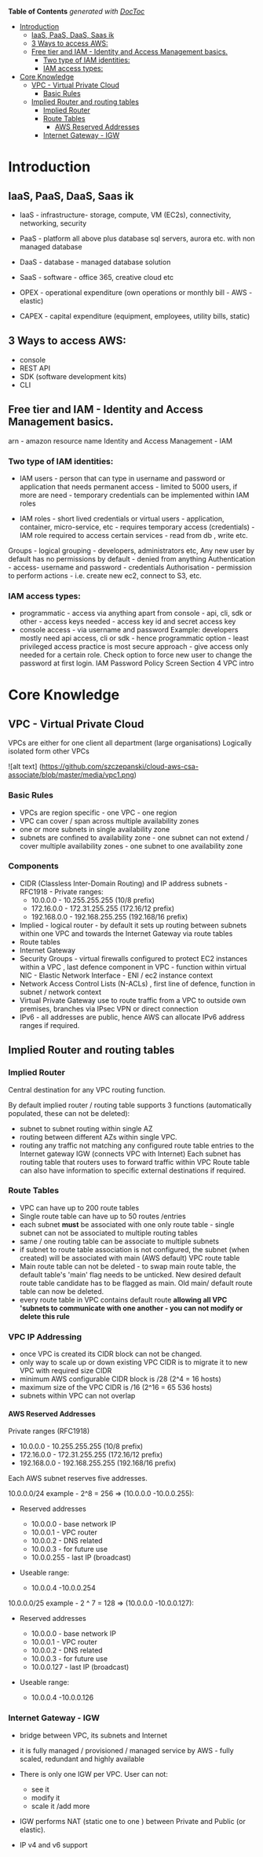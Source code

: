 <!-- START doctoc generated TOC please keep comment here to allow auto update -->
<!-- DON'T EDIT THIS SECTION, INSTEAD RE-RUN doctoc TO UPDATE -->
**Table of Contents**  *generated with [DocToc](https://github.com/thlorenz/doctoc)*

- [Introduction](#introduction)
  - [IaaS, PaaS, DaaS, Saas ik](#iaas-paas-daas-saas-ik)
  - [3 Ways to access AWS:](#3-ways-to-access-aws)
  - [Free tier and IAM - Identity and Access Management basics.](#free-tier-and-iam---identity-and-access-management-basics)
    - [Two type of IAM identities:](#two-type-of-iam-identities)
    - [IAM access types:](#iam-access-types)
- [Core Knowledge](#core-knowledge)
  - [VPC - Virtual Private Cloud](#vpc---virtual-private-cloud)
    - [Basic Rules](#basic-rules)
  - [Implied Router and routing tables](#implied-router-and-routing-tables)
    - [Implied Router](#implied-router)
    - [Route Tables](#route-tables)
      - [AWS Reserved Addresses](#aws-reserved-addresses)
    - [Internet Gateway - IGW](#internet-gateway---igw)

<!-- END doctoc generated TOC please keep comment here to allow auto update -->



# Introduction

## IaaS, PaaS, DaaS, Saas ik
- IaaS - infrastructure-  storage, compute, VM (EC2s), connectivity, networking, security
- PaaS - platform all above plus database sql servers, aurora etc. with non managed database
- DaaS - database - managed database solution
- SaaS - software - office 365, creative cloud etc

- OPEX - operational expenditure (own operations or  monthly bill - AWS - elastic)
- CAPEX - capital expenditure (equipment, employees, utility bills, static)

## 3 Ways to access AWS:
- console
- REST API
- SDK (software development kits)
- CLI

## Free tier and IAM - Identity and Access Management basics.
arn - amazon resource name
Identity and Access Management - IAM

### Two type of IAM identities:
- IAM users - person that can type in username and password or application that needs permanent access - limited to 5000 users, if more are need - temporary credentials can be implemented within IAM roles

- IAM roles - short lived credentials or virtual users - application, container, micro-service, etc - requires temporary access (credentials) - IAM role required to access certain services - read from db , write etc.

Groups - logical grouping - developers, administrators etc,
Any new user by default has no permissions by default - denied from anything
Authentication - access- username and password - credentials
Authorisation - permission to perform actions - i.e. create new ec2, connect to S3, etc.

### IAM access types:
- programmatic - access via anything apart from console - api, cli, sdk or other - access keys needed - access key id and secret access key
- console access  - via username and password
Example: developers mostly need api access, cli or sdk - hence programmatic option - least privileged access practice is most secure approach - give access only needed for a certain role.
Check option to force new user to change the password at first login.
IAM Password Policy Screen
Section 4
VPC intro


# Core Knowledge

## VPC - Virtual Private Cloud

VPCs are either for one client all department (large organisations)
Logically isolated form other VPCs

![alt text] (https://github.com/szczepanski/cloud-aws-csa-associate/blob/master/media/vpc1.png)


### Basic Rules
- VPCs are region specific - one VPC - one region
- VPC can cover / span across multiple  availability zones
- one or more subnets in single availability zone
- subnets are confined to availability zone - one subnet can not extend / cover multiple availability zones - one subnet to one availability zone
### Components
- CIDR (Classless Inter-Domain Routing) and IP address subnets - RFC1918  - Private ranges:
	- 10.0.0.0        -   10.255.255.255  (10/8 prefix)
	- 172.16.0.0      -   172.31.255.255  (172.16/12 prefix)
	- 192.168.0.0     -   192.168.255.255 (192.168/16 prefix)
- Implied - logical router - by default it sets up routing between subnets within one VPC and towards the Internet Gateway via route tables
- Route tables
- Internet Gateway
- Security Groups  - virtual firewalls configured to protect EC2 instances within a VPC , last defence component in VPC - function within virtual NIC - Elastic Network Interface - ENI / ec2 instance context
- Network Access Control Lists (N-ACLs) , first line of defence, function in subnet / network context
- Virtual Private Gateway use to route traffic from a VPC to outside  own premises, branches via IPsec VPN or direct connection
- IPv6 - all addresses are public, hence AWS can allocate IPv6 address ranges if required.

## Implied Router and routing tables

### Implied Router
Central destination for any VPC routing function.

By default implied router / routing table supports  3 functions (automatically populated, these can not be deleted):
- 	 subnet to subnet routing within single AZ
- 	 routing between different AZs within single VPC.
- 	routing any traffic not matching any configured route table entries to the Internet gateway IGW (connects VPC with Internet)
Each subnet has routing table that routers uses to forward traffic within VPC
Route table can also have information to specific external destinations if required.

### Route Tables
- VPC can have up to 200 route tables
- Single route table can have up to 50 routes /entries
- each subnet **must** be  associated with one only route table - single subnet can not be associated to multiple routing tables
- same / one routing table can be associate to multiple subnets
- if subnet to route table association is not configured, the subnet (when created) will be associated with main (AWS default) VPC route table
- Main route table can not be deleted - to swap main route table, the default table's 'main' flag needs to be unticked. New desired default route table candidate has to be flagged as main. Old main/ default route table can now be deleted.
- every route table in VPC contains default route **allowing all VPC 'subnets to communicate with one another - you can not modify or delete this rule**
### VPC IP Addressing
- once VPC is created its CIDR block can not be changed.
- only way to scale up or down existing VPC CIDR is to migrate it to new VPC with required size CIDR
- minimum AWS configurable CIDR block is /28  (2^4 = 16 hosts)
- maximum size of the VPC CIDR is /16  (2^16 = 65 536 hosts)
- subnets within VPC can not overlap

#### AWS Reserved Addresses

Private ranges (RFC1918)
- 10.0.0.0 - 10.255.255.255 (10/8 prefix)
- 172.16.0.0 - 172.31.255.255 (172.16/12 prefix)
- 192.168.0.0 - 192.168.255.255 (192.168/16 prefix)

Each AWS subnet reserves five addresses.

 10.0.0.0/24 example - 2^8 = 256 => (10.0.0.0 -10.0.0.255):
- Reserved addresses
	- 10.0.0.0 - base network IP
	- 10.0.0.1 - VPC router
	- 10.0.0.2 - DNS related
	- 10.0.0.3 - for future use
	- 10.0.0.255 - last IP (broadcast)

 - Useable range:
	- 10.0.0.4 -10.0.0.254

10.0.0.0/25 example  - 2 ^ 7 = 128 => (10.0.0.0 -10.0.0.127):
- Reserved addresses
	- 10.0.0.0 - base network IP
	- 10.0.0.1 - VPC router
	- 10.0.0.2 - DNS related
	- 10.0.0.3 - for future use
	- 10.0.0.127 - last IP (broadcast)

 - Useable range:
	- 10.0.0.4 -10.0.0.126

### Internet Gateway - IGW
- bridge between VPC, its subnets and Internet
- it is fully managed / provisioned / managed service by AWS - fully scaled, redundant and highly available
-  There is only one IGW per VPC. User can not:
	- see it
	- modify it
	- scale it /add more

- IGW performs NAT (static one to one ) between Private and Public (or elastic).
- IP v4 and v6 support
